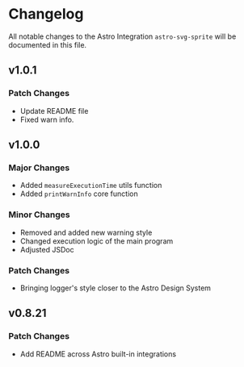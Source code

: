 # Changelog

All notable changes to the Astro Integration `astro-svg-sprite` will be documented in this file.

## v1.0.1

### Patch Changes

- Update README file
- Fixed warn info.

## v1.0.0

### Major Changes

- Added `measureExecutionTime` utils function
- Added `printWarnInfo` core function

### Minor Changes

- Removed and added new warning style
- Changed execution logic of the main program
- Adjusted JSDoc

### Patch Changes

- Bringing logger's style closer to the Astro Design System

## v0.8.21

### Patch Changes

- Add README across Astro built-in integrations

